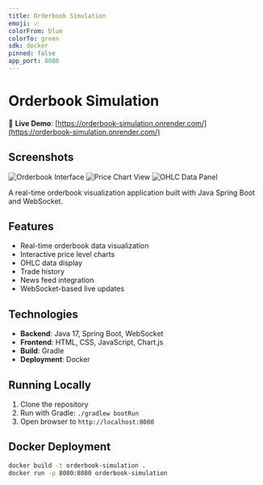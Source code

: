 ```yaml
---
title: Orderbook Simulation
emoji: 📈
colorFrom: blue
colorTo: green
sdk: docker
pinned: false
app_port: 8080
---
```


# Orderbook Simulation

🚀 **Live Demo**: [https://orderbook-simulation.onrender.com/](https://orderbook-simulation.onrender.com/)

## Screenshots

![Orderbook Interface](https://github.com/mathieudelehaye/orderbook-simulation/raw/main/screenshots/orderbook-main.png)
![Price Chart View](https://github.com/mathieudelehaye/orderbook-simulation/raw/main/screenshots/price-chart.png)
![OHLC Data Panel](https://github.com/mathieudelehaye/orderbook-simulation/raw/main/screenshots/ohlc-panel.png)

A real-time orderbook visualization application built with Java Spring Boot and WebSocket.

## Features

- Real-time orderbook data visualization
- Interactive price level charts
- OHLC data display
- Trade history
- News feed integration
- WebSocket-based live updates

## Technologies

- **Backend**: Java 17, Spring Boot, WebSocket
- **Frontend**: HTML, CSS, JavaScript, Chart.js
- **Build**: Gradle
- **Deployment**: Docker

## Running Locally

1. Clone the repository
2. Run with Gradle: `./gradlew bootRun`
3. Open browser to `http://localhost:8080`

## Docker Deployment

```bash
docker build -t orderbook-simulation .
docker run -p 8080:8080 orderbook-simulation
```
